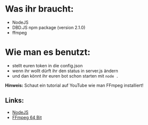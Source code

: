 # Was ihr braucht:
- NodeJS
- DBD.JS npm package (version 2.1.0)
- ffmpeg

# Wie man es benutzt:
- stellt euren token in die config.json
- wenn ihr wollt dürft ihr den status in server.js ändern
- und dan könnt ihr euren bot schon starten mit `node .`

**Hinweis:**
Schaut ein tutorial auf YouTube wie man FFmpeg installiert!

## Links:
- [NodeJS](https://nodejs.org/dist/v14.15.5/node-v14.15.5-x64.msi)
- [FFmpeg 64 Bit](https://github.com/BtbN/FFmpeg-Builds/releases/download/autobuild-2021-02-23-12-33/ffmpeg-n4.3.2-win64-lgpl-4.3.zip)
